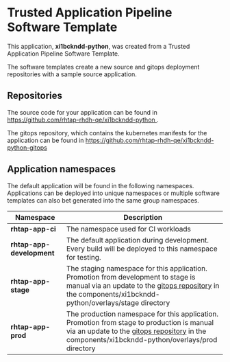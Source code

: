 # Trusted Application Pipeline Software Template

This application, **xi1bckndd-python**, was created from a Trusted Application Pipeline Software Template.

The software templates create a new source and gitops deployment repositories with a sample source application. 

## Repositories

The source code for your application can be found in [https://github.com/rhtap-rhdh-qe/xi1bckndd-python ](https://github.com/rhtap-rhdh-qe/xi1bckndd-python ).
 
The gitops repository, which contains the kubernetes manifests for the application can be found in 
[https://github.com/rhtap-rhdh-qe/xi1bckndd-python-gitops ](https://github.com/rhtap-rhdh-qe/xi1bckndd-python-gitops ) 

## Application namespaces 

The default application will be found in the following namespaces. Applications can be deployed into unique namespaces or multiple software templates can also bet generated into the same group namespaces.  

|  Namespace   |  Description   |  
| -------- | -------- |
| **rhtap-app-ci** | The namespace used for CI workloads |
| **rhtap-app-development** | The default application during development. Every build will be deployed to this namespace for testing. |
| **rhtap-app-stage** | The staging namespace for this application. Promotion from development to stage is manual via an update to the [gitops repository](https://github.com/rhtap-rhdh-qe/xi1bckndd-python-gitops ) in the components/xi1bckndd-python/overlays/stage directory |
| **rhtap-app-prod** | The production namespace for this application. Promotion from stage to production is manual via an update to the [gitops repository](https://github.com/rhtap-rhdh-qe/xi1bckndd-python-gitops ) in the components/xi1bckndd-python/overlays/prod directory |